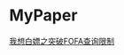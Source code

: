 # MyPaper
[我想白嫖之突破FOFA查询限制](https://github.com/Fuinow/MyPaper/blob/master/%E6%88%91%E6%83%B3%E7%99%BD%E5%AB%96%E4%B9%8B%E7%AA%81%E7%A0%B4FOFA%E6%9F%A5%E8%AF%A2%E9%99%90%E5%88%B6/%E6%88%91%E6%83%B3%E7%99%BD%E5%AB%96%E4%B9%8B%E7%AA%81%E7%A0%B4FOFA%E6%9F%A5%E8%AF%A2%E9%99%90%E5%88%B6.md)
